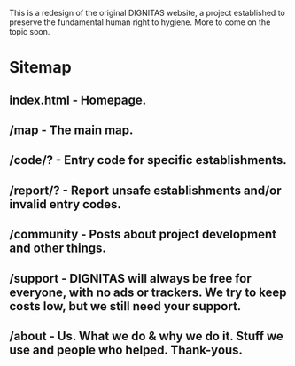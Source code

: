 This is a redesign of the original DIGNITAS website, a project established to preserve the fundamental human right to hygiene. More to come on the topic soon.


# Sitemap
## index.html - Homepage.
## /map - The main map.
## /code/? - Entry code for specific establishments.
## /report/? - Report unsafe establishments and/or invalid entry codes.
## /community - Posts about project development and other things.
## /support - DIGNITAS will always be free for everyone, with no ads or trackers. We try to keep costs low, but we still need your support.
## /about - Us. What we do & why we do it. Stuff we use and people who helped. Thank-yous.